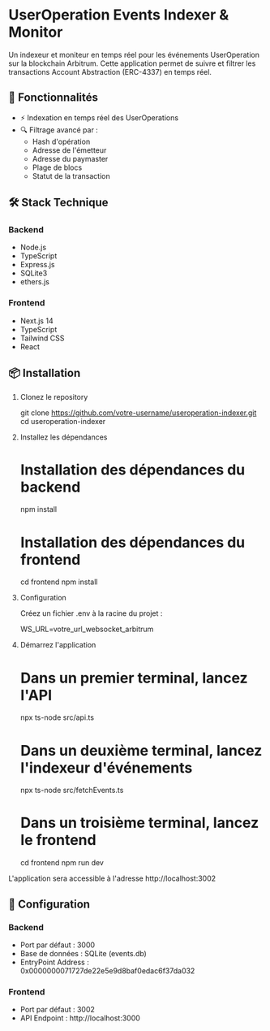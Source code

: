 # UserOperation Events Indexer & Monitor

Un indexeur et moniteur en temps réel pour les événements UserOperation sur la blockchain Arbitrum. Cette application permet de suivre et filtrer les transactions Account Abstraction (ERC-4337) en temps réel.

## 🌟 Fonctionnalités

- ⚡ Indexation en temps réel des UserOperations
- 🔍 Filtrage avancé par :
  - Hash d'opération
  - Adresse de l'émetteur
  - Adresse du paymaster
  - Plage de blocs
  - Statut de la transaction

## 🛠️ Stack Technique

### Backend
- Node.js
- TypeScript
- Express.js
- SQLite3
- ethers.js

### Frontend
- Next.js 14
- TypeScript
- Tailwind CSS
- React

## 📦 Installation

1. Clonez le repository

    git clone https://github.com/votre-username/useroperation-indexer.git
    cd useroperation-indexer

2. Installez les dépendances

    # Installation des dépendances du backend
    npm install

    # Installation des dépendances du frontend
    cd frontend
    npm install

3. Configuration
   
   Créez un fichier .env à la racine du projet :

    WS_URL=votre_url_websocket_arbitrum

4. Démarrez l'application

    # Dans un premier terminal, lancez l'API
    npx ts-node src/api.ts

    # Dans un deuxième terminal, lancez l'indexeur d'événements
    npx ts-node src/fetchEvents.ts

    # Dans un troisième terminal, lancez le frontend
    cd frontend
    npm run dev

L'application sera accessible à l'adresse http://localhost:3002

## 🔧 Configuration

### Backend
- Port par défaut : 3000
- Base de données : SQLite (events.db)
- EntryPoint Address : 0x0000000071727de22e5e9d8baf0edac6f37da032

### Frontend
- Port par défaut : 3002
- API Endpoint : http://localhost:3000

